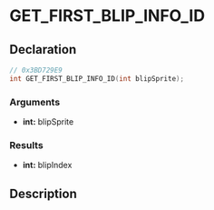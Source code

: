 # GET_FIRST_BLIP_INFO_ID

## Declaration
```cpp
// 0x3BD729E9
int GET_FIRST_BLIP_INFO_ID(int blipSprite);
```

### Arguments
- **int:** blipSprite

### Results
- **int:** blipIndex

## Description
